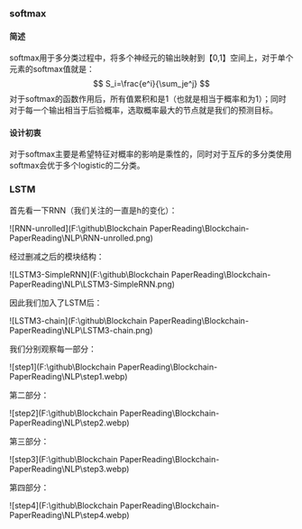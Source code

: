 ### softmax

#### 简述

softmax用于多分类过程中，将多个神经元的输出映射到【0,1】空间上，对于单个元素的softmax值就是：
$$
S_i=\frac{e^i}{\sum_je^j}
$$
对于softmax的函数作用后，所有值累积和是1（也就是相当于概率和为1）；同时对于每一个输出相当于后验概率，选取概率最大的节点就是我们的预测目标。

#### 设计初衷

对于softmax主要是希望特征对概率的影响是乘性的，同时对于互斥的多分类使用softmax会优于多个logistic的二分类。





### LSTM

首先看一下RNN（我们关注的一直是h的变化）：

![RNN-unrolled](F:\github\Blockchain PaperReading\Blockchain-PaperReading\NLP\RNN-unrolled.png)

经过删减之后的模块结构：

![LSTM3-SimpleRNN](F:\github\Blockchain PaperReading\Blockchain-PaperReading\NLP\LSTM3-SimpleRNN.png)

因此我们加入了LSTM后：

![LSTM3-chain](F:\github\Blockchain PaperReading\Blockchain-PaperReading\NLP\LSTM3-chain.png)



我们分别观察每一部分：



![step1](F:\github\Blockchain PaperReading\Blockchain-PaperReading\NLP\step1.webp)

第二部分：

![step2](F:\github\Blockchain PaperReading\Blockchain-PaperReading\NLP\step2.webp)

第三部分：

![step3](F:\github\Blockchain PaperReading\Blockchain-PaperReading\NLP\step3.webp)

第四部分：

![step4](F:\github\Blockchain PaperReading\Blockchain-PaperReading\NLP\step4.webp)

